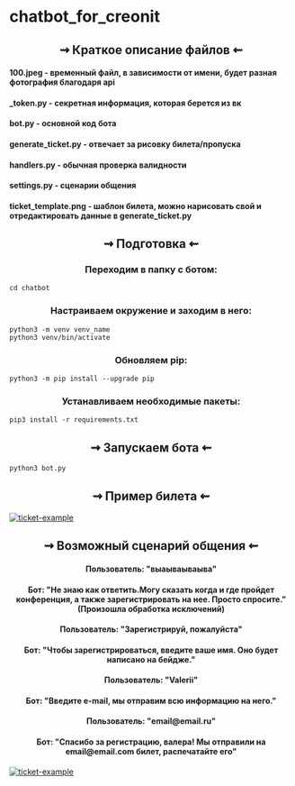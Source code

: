 # chatbot_for_creonit

<h2 align="center"> 
   ⇝ Краткое описание файлов ⇜
</h2>

<h4>100.jpeg - временный файл, в зависимости от имени, будет разная фотография благодаря api</h4>
<h4>_token.py - секретная информация, которая берется из вк</h4>
<h4>bot.py - основной код бота</h4>
<h4>generate_ticket.py - отвечает за рисовку билета/пропуска</h4>
<h4>handlers.py - обычная проверка валидности</h4>
<h4>settings.py - сценарии общения</h4>
<h4>ticket_template.png - шаблон билета, можно нарисовать свой и отредактировать данные в generate_ticket.py</h4>

<h2 align="center"> 
   ⇝ Подготовка ⇜
</h2>

<h3 align="center"> 
Переходим в папку с ботом: 
</h3>

```console
cd chatbot
```

<h3 align="center"> 
Настраиваем окружение и заходим в него:
</h3>

```console
python3 -m venv venv_name
python3 venv/bin/activate
```

<h3 align="center"> 
Обновляем pip:
</h3>

```console
python3 -m pip install --upgrade pip
```

<h3 align="center"> 
Устанавливаем необходимые пакеты:
</h3>

```console
pip3 install -r requirements.txt
```

<h2 align="center"> 
    ⇝ Запускаем бота ⇜
</h2>

```console
python3 bot.py
```

<h2 align="center"> 
    ⇝ Пример билета ⇜
</h2>
<a href="https://ibb.co/J2WY10J"><img src="https://i.ibb.co/VD0F1r4/ticket-example.png" alt="ticket-example" border="0"></a>

<h2 align="center"> 
    ⇝ Возможный сценарий общения ⇜
</h2>

<h4 align="center"> 
    Пользователь: "выаываываыва"
</h4>
<h4 align="center"> 
    Бот: "Не знаю как ответить.Могу сказать когда и где пройдет конференция, а также зарегистрировать на нее. Просто спросите." (Произошла обработка исключений)
</h4>
<h4 align="center"> 
    Пользователь: "Зарегистрируй, пожалуйста"
</h4>
<h4 align="center"> 
    Бот: "Чтобы зарегистрироваться, введите ваше имя. Оно будет написано на бейдже."
</h4>
<h4 align="center"> 
    Пользователь: "Valerii"
</h4>
<h4 align="center"> 
    Бот: "Введите e-mail, мы отправим всю информацию на него."
</h4>
<h4 align="center"> 
    Пользователь: "email@email.ru"
</h4>
<h4 align="center"> 
    Бот: "Спасибо за регистрацию, валера! Мы отправили на email@email.com билет, распечатайте его"
</h4>
<a href="https://ibb.co/J2WY10J"><img src="https://i.ibb.co/VD0F1r4/ticket-example.png" alt="ticket-example" border="0"></a>
